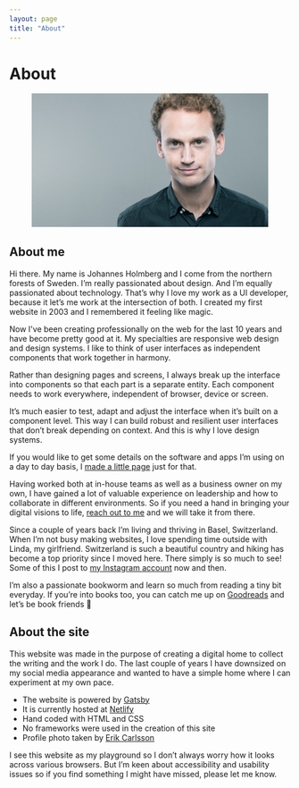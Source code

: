 ```yaml
---
layout: page
title: "About"
---
```


# About

<figure>

![Johannes](johannes.jpg)

</figure>

## About me

Hi there. My name is Johannes Holmberg and I come from the northern forests of Sweden. I’m really passionated about design. And I’m equally passionated about technology. That’s why I love my work as a UI developer, because it let’s me work at the intersection of both. I created my first website in 2003 and I remembered it feeling like magic.

Now I've been creating professionally on the web for the last 10 years and have become pretty good at it. My specialties are responsive web design and design systems. I like to think of user interfaces as independent components that work together in harmony.

Rather than designing pages and screens, I always break up the interface into components so that each part is a separate entity. Each component needs to work everywhere, independent of browser, device or screen.

It’s much easier to test, adapt and adjust the interface when it’s built on a component level. This way I can build robust and resilient user interfaces that don’t break depending on context. And this is why I love design systems.

If you would like to get some details on the software and apps I’m using on a day to day basis, I [made a little page](/uses) just for that.

Having worked both at in-house teams as well as a business owner on my own, I have gained a lot of valuable experience on leadership and how to collaborate in different environments. So if you need a hand in bringing your digital visions to life, [reach out to me](/contact) and we will take it from there.

Since a couple of years back I’m living and thriving in Basel, Switzerland. When I’m not busy making websites, I love spending time outside with Linda, my girlfriend. Switzerland is such a beautiful country and hiking has become a top priority since I moved here. There simply is so much to see! Some of this I post to [my Instagram account](https://www.instagram.com/johannesholmberg/) now and then.

I’m also a passionate bookworm and learn so much from reading a tiny bit everyday. If you’re into books too, you can catch me up on [Goodreads](https://www.goodreads.com/user/show/62082754-johannes-holmberg) and let’s be book friends 🤞

## About the site

This website was made in the purpose of creating a digital home to collect the writing and the work I do. The last couple of years I have downsized on my social media appearance and wanted to have a simple home where I can experiment at my own pace.

* The website is powered by [Gatsby](https://www.gatsbyjs.org/)
* It is currently hosted at [Netlify](netlify.com)
* Hand coded with HTML and CSS
* No frameworks were used in the creation of this site
* Profile photo taken by [Erik Carlsson](http://erikcarlsson.se/)

I see this website as my playground so I don’t always worry how it looks across various browsers. But I’m keen about accessibility and usability issues so if you find something I might have missed, please let me know.
